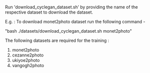 Run 'download_cyclegan_dataset.sh' by providing the name of the respective dataset to download the dataset.

E.g. : To download monet2photo dataset run the following command - 

"bash ./datasets/download_cyclegan_dataset.sh monet2photo"

The following datasets are required for the training : 
1. monet2photo
2. cezanne2photo
3. ukiyoe2photo
4. vangogh2photo
